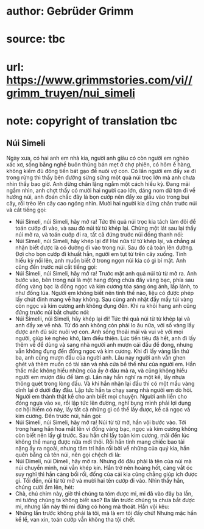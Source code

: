 # author: Gebrüder Grimm
# source: tbc
# url: https://www.grimmstories.com/vi//grimm_truyen/nui_simeli
# note: copyright of translation tbc

## Núi Simeli 

Ngày xưa, có hai anh em nhà kia, người anh giàu có còn người em nghèo
xác xơ, sống bằng nghề buôn thúng bán mẹt ở chợ phiên, có hôm ế hàng,
không kiếm đủ đồng tiền bát gạo để nuôi vợ con.
Có lần người em đẩy xe đi trong rừng thì thấy bên đường sừng sững một
quả núi trọc lớn mà anh chưa nhìn thấy bao giờ. Anh dừng chân lặng ngắm
một cách hiếu kỳ.
Đang mải ngắm nhìn, anh chợt thấy có mười hai người cao lớn, dáng nom dữ
tợn đi về hướng núi, anh đoán chắc đây là bọn cướp nên đẩy xe giấu vào
trong bụi cây, rồi trèo lên cây cao ngóng nhìn. Mười hai người kia dừng
chân trước núi và cất tiếng gọi:
- Núi Simeli, núi Simeli, hãy mở ra!
Tức thì quả núi trọc kia tách làm đôi để toán cướp đi vào, và sau đó núi
từ từ khép lại. Chừng một lát sau lại thấy núi mở ra, và toán cướp đi
ra, tất cả đứng trước núi đồng thanh nói:
- Núi Simeli, núi Simeli, hãy khép lại đi!
Hai nửa từ từ khép lại, và chẳng ai nhận biết được là có đường đi vào
trong núi. Sau đó cả toán lên đường.
Đợi cho bọn cướp đi khuất hẳn, người em tụt từ trên cây xuống. Tính hiếu
kỳ nổi lên, anh muốn biết ở trong ngọn núi kia có gì bí mật. Anh cũng
đến trước núi cất tiếng gọi:
- Núi Simeli, núi Simeli, hãy mở ra!
Trước mặt anh quả núi từ từ mở ra. Anh bước vào, bên trong núi là một
hang động chứa đầy vàng bạc, phía sau đống vàng bạc là đống ngọc và kim
cương tỏa sáng óng ánh, lấp lánh, to như đống lúa. Người em không biết
nên tính thế nào, liệu có được phép lấy chút đỉnh mang về hay không. Sau
cùng anh nhặt đầy mấy túi vàng còn ngọc và kim cương anh không đụng đến.
Khi ra khỏi hang anh cũng đứng trước núi bắt chước nói:
- Núi Simelii, núi Simeli, hãy khép lại đi!
Tức thì quả núi từ từ khép lại và anh đẩy xe về nhà. Từ đó anh không còn
phải lo âu nữa, với số vàng lấy được anh đủ sức nuôi vợ con. Anh sống
thoải mái và vui vẻ với mọi người, giúp kẻ nghèo khó, làm điều thiện.
Lúc tiền tiêu đã hết, anh đi lấy thêm về để dùng và sang nhà người anh
mượn cái đấu để đong, nhưng vẫn không đụng đến đống ngọc và kim cương.
Khi đi lấy vàng lần thứ ba, anh cũng mượn đấu của người anh. Lâu nay
người anh vẫn ghen ghét và thèm muốn có tài sản và nhà cửa bề thế như
của người em. Hắn thắc mắc không hiểu những của ấy ở đâu mà ra, và cũng
không hiểu người em mượn đấu để làm gì. Lần này hắn nghĩ ra một kế, lấy
nhựa thông quét trong lòng đấu. Và khi hắn nhận lại đấu thì có một mẩu
vàng dính lại ở dưới đáy đấu. Lập tức hắn ta chạy sang nhà người em dò
hỏi. Người em thành thật kể cho anh biết mọi chuyện.
Người anh liền cho đóng ngựa vào xe, rồi lập tức lên đường, nghĩ bụng
mình phải lợi dụng cơ hội hiếm có này, lấy tất cả những gì có thể lấy
được, kể cả ngọc và kim cương. Đến trước núi, hắn gọi:
- Núi Simeli, núi Simeli, hãy mở ra!
Núi từ từ mở, hắn vội bước vào. Tới trong hang hắn hoa mắt lên vì đống
vàng bạc, ngọc và kim cương không còn biết nên lấy gì trước. Sau hắn chỉ
lấy toàn kim cương, mãi đến lúc không thể mang được nữa mới thôi. Rồi
hắn tính mang chiếc bao tải nặng ấy ra ngoài, nhưng tâm trí hắn rối bời
về những của quý kia, hắn quên bẵng cả tên núi, nên gọi chệch đi là:
- Núi Dimeli, núi Dimeli, hãy mở ra.
Nhưng đó đâu phải là tên của núi mà núi chuyển mình, núi vẫn khép kín.
Hắn trở nên hoảng hốt, càng vắt óc suy nghĩ thì hắn càng bối rối, đống
của cải kia cũng chẳng giúp ích được gì.
Tối đến, núi từ từ mở và mười hai tên cướp đi vào. Nhìn thấy hắn, chúng
cười ầm lên, hét:
- Chà, chú chim này, giờ thì chúng ta tóm được mi, mi đã vào đây ba lần,
mi tưởng chúng ta không biết sao? Ba lần trước chúng ta chưa bắt được
mi, nhưng lần này thì mi đừng có hòng mà thoát.
Hắn vội kêu:
- Những lần trước không phải là tôi, mà là em tôi đấy chứ!
Nhưng mặc hắn kể lể, van xin, toán cướp vẫn không tha tội chết.
